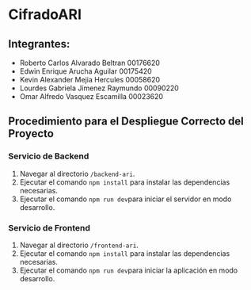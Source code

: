 # CifradoARI

## Integrantes:
- Roberto Carlos Alvarado Beltran 00176620
- Edwin Enrique Arucha Aguilar 00175420
- Kevin Alexander Mejia Hercules 00058620
- Lourdes Gabriela Jimenez Raymundo 00090220
- Omar Alfredo Vasquez Escamilla 00023620

## Procedimiento para el Despliegue Correcto del Proyecto

### Servicio de Backend
1. Navegar al directorio `/backend-ari`.
2. Ejecutar el comando `npm install` para instalar las dependencias necesarias.
3. Ejecutar el comando `npm run dev`para iniciar el servidor en modo desarrollo.

### Servicio de Frontend
1. Navegar al directorio `/frontend-ari`.
2. Ejecutar el comando `npm install` para instalar las dependencias necesarias.
3. Ejecutar el comando `npm run dev`para iniciar la aplicación en modo desarrollo.
